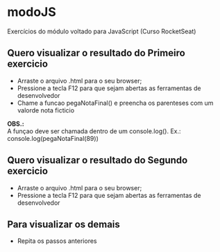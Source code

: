 # modoJS
Exercícios do módulo voltado para JavaScript (Curso RocketSeat) 

## Quero visualizar o resultado do Primeiro exercicio
  - Arraste o arquivo .html para o seu browser;
  - Pressione a tecla F12 para que sejam abertas as ferramentas de desenvolvedor 
  - Chame a funcao pegaNotaFinal() e preencha os parenteses com um valorde nota ficticio 
  <p> <strong>OBS.:</strong> <br>
  A funçao deve ser chamada dentro de um console.log(). Ex.: console.log(pegaNotaFinal(89))
  </p>
  
## Quero visualizar o resultado do Segundo exercicio
  - Arraste o arquivo .html para o seu browser;
  - Pressione a tecla F12 para que sejam abertas as ferramentas de desenvolvedor 

## Para visualizar os demais
  - Repita os passos anteriores 
  
  
  
 
